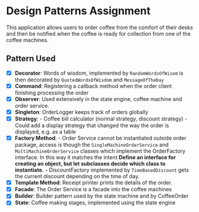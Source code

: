 # Design Patterns Assignment

This application allows users to order coffee from the comfort of their desks and then be notified when the coffee is ready for collection from one of the coffee machines.

## Pattern Used

- [x] **Decorator**: Words of wisdom, implemented by `RandomWordsOfWisom` is then decorated by `QuotedWordsOfWisdom` and `MessageOfTheDay`
- [x] **Command**: Registering a callback method when the order client finishing processing the order 
- [x] **Observer**: Used extensively in the state engine, coffee machine and order service.
- [x] **Singleton**: OrderLogger keeps track of orders globally
- [x] **Strategy**: 
        - Coffee bill calculator (normal strategy, discount strategy)
        - Could add a display strategy that changed the way the order is displayed, e.g. as a table
- [x] **Factory Method**: 
        - Order Service cannot be instantiated outside order package, access is though the `SingleMachineOrderService` and `MultiMachineOrderService` classes which implement the OrderFactory interface. In this way it matches the intent **Define an interface for creating an object, but let subclasses decide which class to instantiate.**
        - DiscountFactory implemented by `TimeBasedDiscount` gets the current discount depending on the time of day.
- [x] **Template Method**: Receipt printer prints the details of the order.
- [x] **Facade**: The Order Service is a facade into the coffee machines
- [x] **Builder**: Builder pattern used by the state machine and by CoffeeOrder
- [x] **State**: Coffee making stages, implemented using the state engine